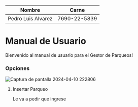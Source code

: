 | Nombre  | Carne |
| -------- | -------- |
| Pedro Luis Alvarez     | 7690-22-5839     |

# Manual de Usuario 
Bienvenido al manual de usuario para el Gestor de Parqueos!

### Opciones
![Captura de pantalla 2024-04-10 222806](https://hackmd.io/_uploads/rJHk_ySxR.png)

1. Insertar Parqueo
 
    Le va a pedir que ingrese 

